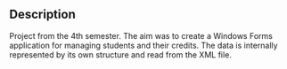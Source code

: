 ## Description

Project from the 4th semester. The aim was to create a Windows Forms application for managing students and their credits. The data is internally represented by its own structure and read from the XML file.
